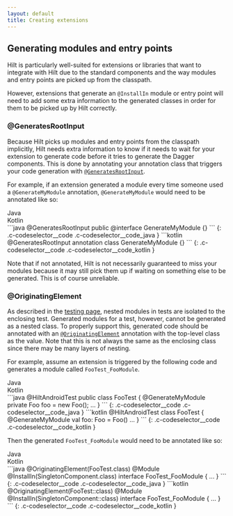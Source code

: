 ```yaml
---
layout: default
title: Creating extensions
---
```


## Generating modules and entry points

Hilt is particularly well-suited for extensions or libraries that want to
integrate with Hilt due to the standard components and the way modules and entry
points are picked up from the classpath.

However, extensions that generate an `@InstallIn` module or entry point will
need to add some extra information to the generated classes in order for them to
be picked up by Hilt correctly.

### @GeneratesRootInput

Because Hilt picks up modules and entry points from the classpath implicitly,
Hilt needs extra information to know if it needs to wait for your extension to
generate code before it tries to generate the Dagger components. This is done by
annotating your annotation class that triggers your code generation with
[`@GeneratesRootInput`].

For example, if an extension generated a module every time someone used a
`@GenerateMyModule` annotation, `@GenerateMyModule` would need to be annotated
like so:

<div class="c-codeselector__button c-codeselector__button_java">Java
</div>
<div class="c-codeselector__button c-codeselector__button_kotlin">Kotlin
</div>
```java
@GeneratesRootInput
public @interface GenerateMyModule {}
```
{: .c-codeselector__code .c-codeselector__code_java }
```kotlin
@GeneratesRootInput
annotation class GenerateMyModule {}
```
{: .c-codeselector__code .c-codeselector__code_kotlin }

Note that if not annotated, Hilt is not necessarily guaranteed to miss your
modules because it may still pick them up if waiting on something else to be
generated. This is of course unreliable.

### @OriginatingElement

As described in the [testing page](testing.md#nested-modules), nested modules in
tests are isolated to the enclosing test. Generated modules for a test, however,
cannot be generated as a nested class. To properly support this, generated code
should be annotated with an [`@OriginatingElement`] annotation with the
top-level class as the value. Note that this is not always the same as the
enclosing class since there may be many layers of nesting.

For example, assume an extension is triggered by the following code and
generates a module called `FooTest_FooModule`.

<div class="c-codeselector__button c-codeselector__button_java">Java</div>
<div class="c-codeselector__button c-codeselector__button_kotlin">Kotlin</div>
```java
@HiltAndroidTest
public class FooTest {
  @GenerateMyModule
  private Foo foo = new Foo();
  ...
}
```
{: .c-codeselector__code .c-codeselector__code_java }
```kotlin
@HiltAndroidTest
class FooTest {
  @GenerateMyModule
  val foo: Foo = Foo()
  ...
}
```
{: .c-codeselector__code .c-codeselector__code_kotlin }

Then the generated `FooTest_FooModule` would need to be annotated like so:

<div class="c-codeselector__button c-codeselector__button_java">Java</div>
<div class="c-codeselector__button c-codeselector__button_kotlin">Kotlin</div>
```java
@OriginatingElement(FooTest.class)
@Module
@InstallIn(SingletonComponent.class)
interface FooTest_FooModule {
  ...
}
```
{: .c-codeselector__code .c-codeselector__code_java }
```kotlin
@OriginatingElement(FooTest::class)
@Module
@InstallIn(SingletonComponent::class)
interface FooTest_FooModule {
  ...
}
```
{: .c-codeselector__code .c-codeselector__code_kotlin }

[`@GeneratesRootInput`]: https://dagger.dev/api/latest/dagger/hilt/GeneratesRootInput.html
[`@OriginatingElement`]: https://dagger.dev/api/latest/dagger/hilt/codegen/OriginatingElement.html

